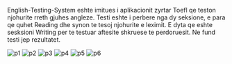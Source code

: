 English-Testing-System eshte imitues i aplikacionit zyrtar Toefl qe teston njohurite rreth gjuhes angleze. Testi eshte i perbere nga dy seksione, 
e para qe quhet Reading dhe synon te tesoj njohurite e leximit. E dyta qe eshte sesksioni Writing per te testuar aftesite shkruese te perdoruesit. Ne fund testi jep rezultatet. 



![p1](https://user-images.githubusercontent.com/57449723/142664231-8cc0dc80-3bfc-4a03-81f6-6f88a11090be.jpg)
![p2](https://user-images.githubusercontent.com/57449723/142664235-f901e886-89cc-4ea0-8514-90e1e351ca91.jpg)
![p3](https://user-images.githubusercontent.com/57449723/142664239-f6cb973b-d901-42e2-945a-d2c834f998c0.jpg)
![p4](https://user-images.githubusercontent.com/57449723/142664248-282527be-41eb-4c78-835f-4cf96ae23f05.jpg)
![p5](https://user-images.githubusercontent.com/57449723/142664255-2fd77f8b-4507-42bf-82bf-81ef4298b9c9.jpg)
![p6](https://user-images.githubusercontent.com/57449723/142664260-9cc8c710-371b-4084-aee9-a3738659415a.jpg)
